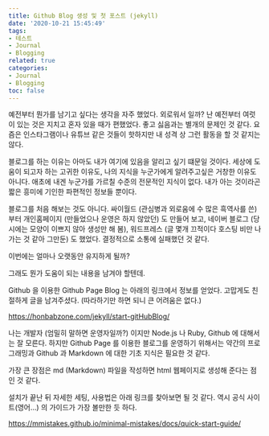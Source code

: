 ```yaml
---
title: Github Blog 생성 및 첫 포스트 (jekyll)
date: '2020-10-21 15:45:49'
tags:
- 테스트
- Journal
- Blogging
related: true
categories:
- Journal
- Blogging
toc: false
---
```


예전부터 뭔가를 남기고 싶다는 생각을 자주 했었다.  외로워서 일까?  난 예전부터 여럿이 있는 것은 지치고 혼자 있을 때가 편했었다. 좋고 싫음과는 별개의 문제인 것 같다.  요즘은 인스타그램이나 유튜브 같은 것들이 핫하지만 내 성격 상 그런 활동을 할 것 같지는 않다.



블로그를 하는 이유는 아마도 내가 여기에 있음을 알리고 싶기 떄문일 것이다.  세상에 도움이 되고자 하는 고귀한 이유도, 나의 지식을 누군가에게 알려주고싶은 거창한 이유도 아니다.  애초에 내겐 누군가를 가르칠 수준의 전문적인 지식이 없다.  내가 아는 것이라곤 짧은 흥미에 기인한 파편적인 정보들 뿐이다.



블로그를 처음 해보는 것도 아니다.  싸이월드 (관심병과 외로움에 수 많은 흑역사를 쓴) 부터 개인홈페이지 (만들었으나 운영은 하지 않았던) 도 만들어 보고, 네이버 블로그 (당시에는 모양이 이쁘지 않아 생성만 해 봄), 워드프레스 (글 몇개 끄적이다 호스팅 비만 나가는 것 같아 그만둔) 도 했었다.  결정적으로 소통에 실패했던 것 같다.



이번에는 얼마나 오랫동안 유지하게 될까?


그래도 뭔가 도움이 되는 내용을 남겨야 할텐데.


Github 을 이용한 Github Page Blog 는 아래의 링크에서 정보를 얻었다.  고맙게도 친절하게 글을 남겨주셨다. (따라하기만 하면 되니 큰 어려움은 없다.)  


https://honbabzone.com/jekyll/start-gitHubBlog/  


나는 개발자 (엄밀히 말하면 운영자일까?) 이지만 Node.js 나 Ruby, Github 에 대해서는 잘 모른다. 하지만 Github Page 를 이용한 블로그를 운영하기 위해서는 약간의 프로그래밍과 Github 과 Markdown 에 대한 기초 지식은 필요한 것 같다.


가장 큰 장점은 md (Markdown) 파일을 작성하면 html 웹페이지로 생성해 준다는 점인 것 같다.  


설치가 끝난 뒤 자세한 세팅, 사용법은 아래 링크를 찾아보면 될 것 같다. 역시 공식 사이트(영어...) 의 가이드가  가장 볼만한 듯 하다.


https://mmistakes.github.io/minimal-mistakes/docs/quick-start-guide/



